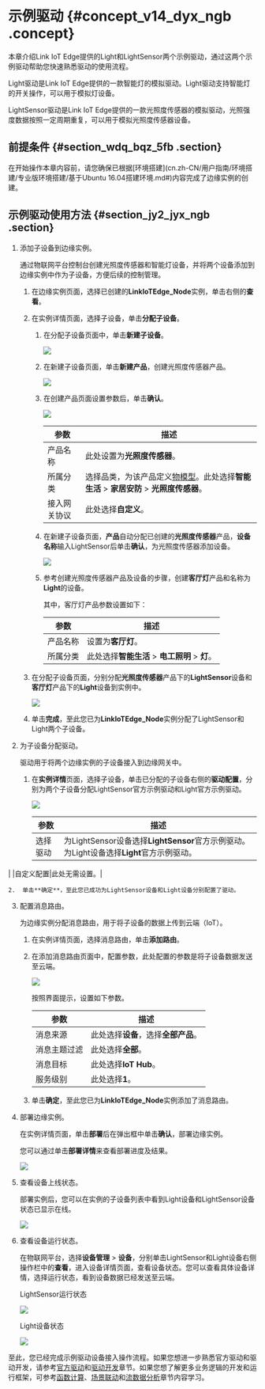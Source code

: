 # 示例驱动 {#concept_v14_dyx_ngb .concept}

本章介绍Link IoT Edge提供的Light和LightSensor两个示例驱动，通过这两个示例驱动帮助您快速熟悉驱动的使用流程。

Light驱动是Link IoT Edge提供的一款智能灯的模拟驱动。Light驱动支持智能灯的开关操作，可以用于模拟灯设备。

LightSensor驱动是Link IoT Edge提供的一款光照度传感器的模拟驱动，光照强度数据按照一定周期重复，可以用于模拟光照度传感器设备。

## 前提条件 {#section_wdq_bqz_5fb .section}

在开始操作本章内容前，请您确保已根据[环境搭建](cn.zh-CN/用户指南/环境搭建/专业版环境搭建/基于Ubuntu 16.04搭建环境.md#)内容完成了边缘实例的创建。

## 示例驱动使用方法 {#section_jy2_jyx_ngb .section}

1.  添加子设备到边缘实例。

    通过物联网平台控制台创建光照度传感器和智能灯设备，并将两个设备添加到边缘实例中作为子设备，方便后续的控制管理。

    1.  在边缘实例页面，选择已创建的**LinkIoTEdge\_Node**实例，单击右侧的**查看**。
    2.  在实例详情页面，选择子设备，单击**分配子设备**。
        1.  在分配子设备页面中，单击**新建子设备**。

            ![](http://static-aliyun-doc.oss-cn-hangzhou.aliyuncs.com/assets/img/117119/155073182437903_zh-CN.png)

        2.  在新建子设备页面，单击**新建产品**，创建光照度传感器产品。

            ![](http://static-aliyun-doc.oss-cn-hangzhou.aliyuncs.com/assets/img/117119/155073182437904_zh-CN.png)

        3.  在创建产品页面设置参数后，单击**确认**。

            ![](http://static-aliyun-doc.oss-cn-hangzhou.aliyuncs.com/assets/img/117119/155073182437905_zh-CN.png)

            |参数|描述|
            |--|--|
            |产品名称|此处设置为**光照度传感器**。|
            |所属分类|选择品类，为该产品定义[物模型](cn.zh-CN/用户指南/产品与设备/物模型/概述.md#)。此处选择**智能生活** \> **家居安防** \> **光照度传感器**。|
            |接入网关协议|此处选择**自定义**。|

        4.  在新建子设备页面，**产品**自动分配已创建的**光照度传感器**产品，**设备名称**输入LightSensor后单击**确认**，为光照度传感器添加设备。

            ![](http://static-aliyun-doc.oss-cn-hangzhou.aliyuncs.com/assets/img/117119/155073182438329_zh-CN.png)

        5.  参考创建光照度传感器产品及设备的步骤，创建**客厅灯**产品和名称为**Light**的设备。

            其中，客厅灯产品参数设置如下：

            |参数|描述|
            |--|--|
            |产品名称|设置为**客厅灯**。|
            |所属分类|此处选择**智能生活** \> **电工照明** \> **灯**。|

    3.  在分配子设备页面，分别分配**光照度传感器**产品下的**LightSensor**设备和**客厅灯**产品下的**Light**设备到实例中。

        ![](http://static-aliyun-doc.oss-cn-hangzhou.aliyuncs.com/assets/img/117119/155073182437906_zh-CN.png)

    4.  单击**完成**，至此您已为**LinkIoTEdge\_Node**实例分配了LightSensor和Light两个子设备。
2.  为子设备分配驱动。

    驱动用于将两个边缘实例的子设备接入到边缘网关中。

    1.  在**实例详情**页面，选择子设备，单击已分配的子设备右侧的**驱动配置**，分别为两个子设备分配LightSensor官方示例驱动和Light官方示例驱动。

        ![](http://static-aliyun-doc.oss-cn-hangzhou.aliyuncs.com/assets/img/117119/155073182437907_zh-CN.png)

        |参数|描述|
        |--|--|
        |选择驱动|为LightSensor设备选择**LightSensor**官方示例驱动。为Light设备选择**Light**官方示例驱动。

|
        |自定义配置|此处无需设置。|

    2.  单击**确定**，至此您已成功为LightSensor设备和Light设备分别配置了驱动。
3.  配置消息路由。

    为边缘实例分配消息路由，用于将子设备的数据上传到云端（IoT）。

    1.  在实例详情页面，选择消息路由，单击**添加路由**。
    2.  在添加消息路由页面中，配置参数，此处配置的参数是将子设备数据发送至云端。

        ![](http://static-aliyun-doc.oss-cn-hangzhou.aliyuncs.com/assets/img/117119/155073182437927_zh-CN.png)

        按照界面提示，设置如下参数。

        |参数|描述|
        |--|--|
        |消息来源|此处选择**设备**，选择**全部产品**。|
        |消息主题过滤|此处选择**全部**。|
        |消息目标|此处选择**IoT Hub**。|
        |服务级别|此处选择**1**。|

    3.  单击**确定**，至此您已为**LinkIoTEdge\_Node**实例添加了消息路由。
4.  部署边缘实例。

    在实例详情页面，单击**部署**后在弹出框中单击**确认**，部署边缘实例。

    您可以通过单击**部署详情**来查看部署进度及结果。

    ![](http://static-aliyun-doc.oss-cn-hangzhou.aliyuncs.com/assets/img/117119/155073182437934_zh-CN.png)

5.  查看设备上线状态。

    部署实例后，您可以在实例的子设备列表中看到Light设备和LightSensor设备状态已显示在线。

    ![](http://static-aliyun-doc.oss-cn-hangzhou.aliyuncs.com/assets/img/117119/155073182537935_zh-CN.png)

6.  查看设备运行状态。

    在物联网平台，选择**设备管理** \> **设备**，分别单击LightSensor和Light设备右侧操作栏中的**查看**，进入设备详情页面，查看设备状态。您可以查看具体设备详情，选择运行状态，看到设备数据已经发送至云端。

    LightSensor运行状态

    ![](http://static-aliyun-doc.oss-cn-hangzhou.aliyuncs.com/assets/img/117119/155073182537937_zh-CN.png)

    Light设备状态

    ![](http://static-aliyun-doc.oss-cn-hangzhou.aliyuncs.com/assets/img/117119/155073182537938_zh-CN.png)


至此，您已经完成示例驱动设备接入操作流程。如果您想进一步熟悉官方驱动和驱动开发，请参考[官方驱动](cn.zh-CN/用户指南/设备接入/官方驱动.md#)和[驱动开发](cn.zh-CN/用户指南/设备接入/驱动开发.md#)章节。如果您想了解更多业务逻辑的开发和运行框架，可参考[函数计算](cn.zh-CN/用户指南/函数计算/什么是边缘函数计算.md#)、[场景联动](cn.zh-CN/用户指南/场景联动/什么是场景联动.md#)和[流数据分析](cn.zh-CN/用户指南/流数据分析/什么是边缘流数据分析.md#)章节内容学习。

